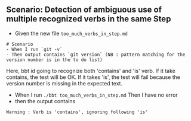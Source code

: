<!-- omit from toc -->
## Scenario: Detection of ambiguous use of multiple recognized verbs in the same Step


- Given the new file `too_much_verbs_in_step.md`
```
# Scenario
- When I run `git -v`
- Then output contains `git version` (NB : pattern matching for the version number is in the to do list)
```
Here, bbt id going to recognize both 'contains' and 'is' verb. 
If it take contains, the test will be OK. 
If it takes 'is', the test will fail because the version number is missing in the expected text.

- When I run `./bbt too_much_verbs_in_step.md`
Then I have no error
- then the output contains 
```
Warning : Verb is 'contains', ignoring following 'is'  
```